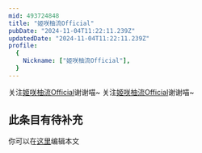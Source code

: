 ```yaml
---
mid: 493724848
title: "姬咲柚流Official"
pubDate: "2024-11-04T11:22:11.239Z"
updatedDate: "2024-11-04T11:22:11.239Z"
profile:
  {
    Nickname: ["姬咲柚流Official"],
  }
---
```


关注[姬咲柚流Official](https://space.bilibili.com/493724848)谢谢喵~ 关注[姬咲柚流Official](https://space.bilibili.com/493724848)谢谢喵~

## 此条目有待补充
你可以在[这里](https://github.com/Yuhanawa/VTuber.ICU-Content/edit/master/v/姬咲柚流Official/index.md)编辑本文

